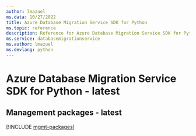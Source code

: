 ```yaml
---
author: lmazuel
ms.data: 10/27/2022
title: Azure Database Migration Service SDK for Python
ms.topic: reference
description: Reference for Azure Database Migration Service SDK for Python
ms.service: databasemigrationservice
ms.author: lmazuel
ms.devlang: python
---
```

# Azure Database Migration Service SDK for Python - latest

## Management packages - latest
[!INCLUDE [mgmt-packages](database-migration-service-mgmt-index.md)]